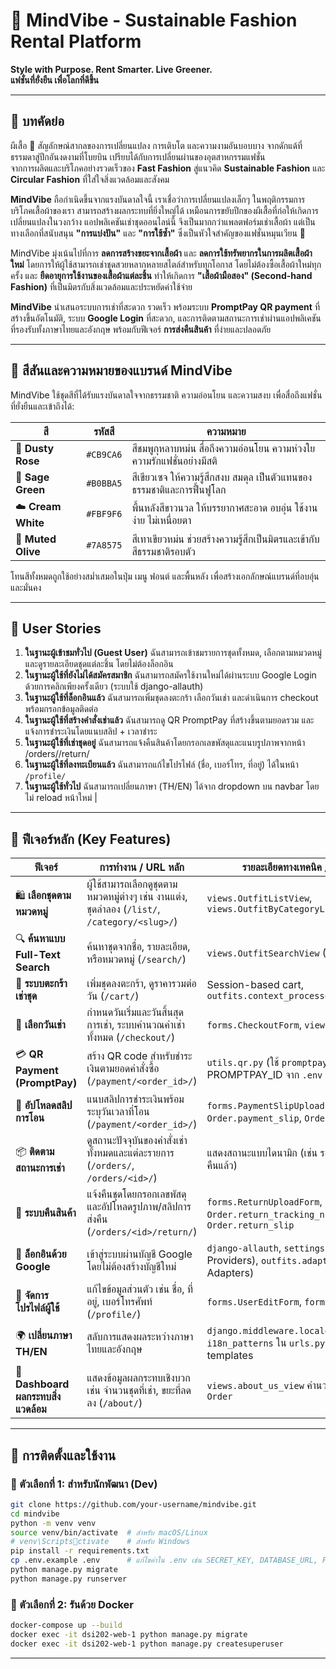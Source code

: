 
# 🦋 MindVibe - Sustainable Fashion Rental Platform

**Style with Purpose. Rent Smarter. Live Greener.**  
**แฟชั่นที่ยั่งยืน เพื่อโลกที่ดีขึ้น**

---

## 📖 บทคัดย่อ

ผีเสื้อ 🦋 สัญลักษณ์สากลของการเปลี่ยนแปลง การเติบโต และความงามอันบอบบาง จากดักแด้ที่ธรรมดาสู่ปีกอันงดงามที่โบยบิน เปรียบได้กับการเปลี่ยนผ่านของอุตสาหกรรมแฟชั่น  
จากการผลิตและบริโภคอย่างรวดเร็วของ **Fast Fashion** สู่แนวคิด **Sustainable Fashion** และ **Circular Fashion** ที่ใส่ใจสิ่งแวดล้อมและสังคม

**MindVibe** ถือกำเนิดขึ้นจากแรงบันดาลใจนี้ เราเชื่อว่าการเปลี่ยนแปลงเล็กๆ ในพฤติกรรมการบริโภคเสื้อผ้าของเรา สามารถสร้างผลกระทบที่ยิ่งใหญ่ได้ เหมือนการขยับปีกของผีเสื้อที่ก่อให้เกิดการเปลี่ยนแปลงในวงกว้าง แอปพลิเคชันเช่าชุดออนไลน์นี้ จึงเป็นมากกว่าแพลตฟอร์มเช่าเสื้อผ้า แต่เป็นทางเลือกที่สนับสนุน **"การแบ่งปัน"** และ **"การใช้ซ้ำ"** ซึ่งเป็นหัวใจสำคัญของแฟชั่นหมุนเวียน 🌱

MindVibe มุ่งเน้นไปที่การ **ลดการสร้างขยะจากเสื้อผ้า** และ **ลดการใช้ทรัพยากรในการผลิตเสื้อผ้าใหม่** โดยการให้ผู้ใช้สามารถเช่าชุดสวยหลากหลายสไตล์สำหรับทุกโอกาส โดยไม่ต้องซื้อเสื้อผ้าใหม่ทุกครั้ง และ **ยืดอายุการใช้งานของเสื้อผ้าแต่ละชิ้น** ทำให้เกิดการ **"เสื้อผ้ามือสอง" (Second-hand Fashion)** ที่เป็นมิตรกับสิ่งแวดล้อมและประหยัดค่าใช้จ่าย

**MindVibe** นำเสนอระบบการเช่าที่สะดวก รวดเร็ว พร้อมระบบ **PromptPay QR payment** ที่สร้างขึ้นอัตโนมัติ, ระบบ **Google Login** ที่สะดวก, และการติดตามสถานะการเช่าผ่านแอปพลิเคชันที่รองรับทั้งภาษาไทยและอังกฤษ พร้อมกับฟีเจอร์ **การส่งคืนสินค้า** ที่ง่ายและปลอดภัย

---

## 🎨 สีสันและความหมายของแบรนด์ MindVibe

MindVibe ใช้ชุดสีที่ได้รับแรงบันดาลใจจากธรรมชาติ ความอ่อนโยน และความสงบ เพื่อสื่อถึงแฟชั่นที่ยั่งยืนและเข้าถึงได้:

| สี             | รหัสสี     | ความหมาย                                                      |
|----------------|------------|----------------------------------------------------------------|
| 🌸 **Dusty Rose** | `#CB9CA6` | สีชมพูกุหลาบหม่น สื่อถึงความอ่อนโยน ความห่วงใย ความรักแฟชั่นอย่างมีสติ |
| 🌿 **Sage Green** | `#B0BBA5` | สีเขียวเซจ ให้ความรู้สึกสงบ สมดุล เป็นตัวแทนของธรรมชาติและการฟื้นฟูโลก |
| ☁️ **Cream White** | `#FBF9F6` | พื้นหลังสีขาวนวล ให้บรรยากาศสะอาด อบอุ่น ใช้งานง่าย ไม่เหนื่อยตา       |
| 🌾 **Muted Olive** | `#7A8575` | สีเทาเขียวหม่น ช่วยสร้างความรู้สึกเป็นมิตรและเข้ากับสีธรรมชาติรอบตัว   |

โทนสีทั้งหมดถูกใช้อย่างสม่ำเสมอในปุ่ม เมนู ฟอนต์ และพื้นหลัง เพื่อสร้างเอกลักษณ์แบรนด์ที่อบอุ่นและมั่นคง

---

## 👥 User Stories 

1. **ในฐานะผู้เข้าชมทั่วไป (Guest User)** ฉันสามารถเข้าชมรายการชุดทั้งหมด, เลือกตามหมวดหมู่ และดูรายละเอียดชุดแต่ละชิ้น โดยไม่ต้องล็อกอิน
2. **ในฐานะผู้ใช้ที่ยังไม่ได้สมัครสมาชิก** ฉันสามารถสมัครใช้งานใหม่ได้ผ่านระบบ Google Login ด้วยการคลิกเพียงครั้งเดียว (ระบบใช้ django-allauth)
3. **ในฐานะผู้ใช้ที่ล็อกอินแล้ว** ฉันสามารถเพิ่มชุดลงตะกร้า เลือกวันเช่า และดำเนินการ checkout พร้อมกรอกข้อมูลติดต่อ
4. **ในฐานะผู้ใช้ที่สร้างคำสั่งเช่าแล้ว** ฉันสามารถดู QR PromptPay ที่สร้างขึ้นตามยอดรวม และแจ้งการชำระเงินโดยแนบสลิป + เวลาชำระ
5. **ในฐานะผู้ใช้ที่เช่าชุดอยู่** ฉันสามารถแจ้งคืนสินค้าโดยกรอกเลขพัสดุและแนบรูปภาพจากหน้า /orders/<id>/return/
6. **ในฐานะผู้ใช้ที่ลงทะเบียนแล้ว** ฉันสามารถแก้ไขโปรไฟล์ (ชื่อ, เบอร์โทร, ที่อยู่) ได้ในหน้า `/profile/`
7. **ในฐานะผู้ใช้ทั่วไป** ฉันสามารถเปลี่ยนภาษา (TH/EN) ได้จาก dropdown บน navbar โดยไม่ reload หน้าใหม่                       |

---

## 🔑 ฟีเจอร์หลัก (Key Features)

| ฟีเจอร์                        | การทำงาน / URL หลัก                                                                | รายละเอียดทางเทคนิค / ไฟล์ที่เกี่ยวข้อง                                                                         |
|--------------------------------|------------------------------------------------------------------------------------|-----------------------------------------------------------------------------------------------------------------|
| 🛍️ **เลือกชุดตามหมวดหมู่** | ผู้ใช้สามารถเลือกดูชุดตามหมวดหมู่ต่างๆ เช่น งานแต่ง, ชุดลำลอง (`/list/`, `/category/<slug>/`) | `views.OutfitListView`, `views.OutfitByCategoryListView`                                                          |
| 🔍 **ค้นหาแบบ Full-Text Search**| ค้นหาชุดจากชื่อ, รายละเอียด, หรือหมวดหมู่ (`/search/`)                                  | `views.OutfitSearchView` (GET request)                                                                          |
| 🧺 **ระบบตะกร้าเช่าชุด** | เพิ่มชุดลงตะกร้า, ดูราคารวมต่อวัน (`/cart/`)                                               | Session-based cart, `outfits.context_processors.cart`                                                           |
| 📆 **เลือกวันเช่า** | กำหนดวันเริ่มและวันสิ้นสุดการเช่า, ระบบคำนวณค่าเช่าทั้งหมด (`/checkout/`)                     | `forms.CheckoutForm`, `views.checkout_view`                                                                     |
| 💳 **QR Payment (PromptPay)** | สร้าง QR code สำหรับชำระเงินตามยอดคำสั่งซื้อ (`/payment/<order_id>/`)                        | `utils.qr.py` (ใช้ `promptpay` library), ดึง PROMPTPAY_ID จาก `.env`                                           |
| 🧾 **อัปโหลดสลิปการโอน** | แนบสลิปการชำระเงินพร้อมระบุวันเวลาที่โอน (`/payment/<order_id>/`)                            | `forms.PaymentSlipUploadForm`, `Order.payment_slip`, `Order.payment_datetime`                                     |
| 📦 **ติดตามสถานะการเช่า** | ดูสถานะปัจจุบันของคำสั่งเช่าทั้งหมดและแต่ละรายการ (`/orders/`, `/orders/<id>/`)                 | แสดงสถานะแบบไดนามิก (เช่น รอชำระ, จัดส่งแล้ว, ได้รับคืนแล้ว)                                                        |
| 🔁 **ระบบคืนสินค้า** | แจ้งคืนชุดโดยกรอกเลขพัสดุและอัปโหลดรูปภาพ/สลิปการส่งคืน (`/orders/<id>/return/`)                 | `forms.ReturnUploadForm`, `Order.return_tracking_number`, `Order.return_slip`                                   |
| 🔐 **ล็อกอินด้วย Google** | เข้าสู่ระบบผ่านบัญชี Google โดยไม่ต้องสร้างบัญชีใหม่                                        | `django-allauth`, `settings.py` (Social Account Providers), `outfits.adapters.py` (Custom Adapters)             |
| 👤 **จัดการโปรไฟล์ผู้ใช้** | แก้ไขข้อมูลส่วนตัว เช่น ชื่อ, ที่อยู่, เบอร์โทรศัพท์ (`/profile/`)                             | `forms.UserEditForm`, `forms.UserProfileForm`                                                                   |
| 🌍 **เปลี่ยนภาษา TH/EN** | สลับการแสดงผลระหว่างภาษาไทยและอังกฤษ                                                  | `django.middleware.locale.LocaleMiddleware`, `i18n_patterns` ใน `urls.py`, `{% trans %}` tag ใน templates |
| 🌱 **Dashboard ผลกระทบสิ่งแวดล้อม** | แสดงข้อมูลผลกระทบเชิงบวก เช่น จำนวนชุดที่เช่า, ขยะที่ลดลง (`/about/`)                       | `views.about_us_view` คำนวณข้อมูลจาก Model `Order`                                                              |

---

## 🧱 การติดตั้งและใช้งาน

### 🚀 ตัวเลือกที่ 1: สำหรับนักพัฒนา (Dev)

```bash
git clone https://github.com/your-username/mindvibe.git
cd mindvibe
python -m venv venv
source venv/bin/activate  # สำหรับ macOS/Linux
# venv\Scriptsctivate    # สำหรับ Windows
pip install -r requirements.txt
cp .env.example .env      # แก้ไขค่าใน .env เช่น SECRET_KEY, DATABASE_URL, PROMPTPAY_ID, Google OAuth, EMAIL_HOST_USER/PASSWORD
python manage.py migrate
python manage.py runserver
```

### 🐳 ตัวเลือกที่ 2: รันด้วย Docker

```bash
docker-compose up --build
docker exec -it dsi202-web-1 python manage.py migrate
docker exec -it dsi202-web-1 python manage.py createsuperuser
```

---

